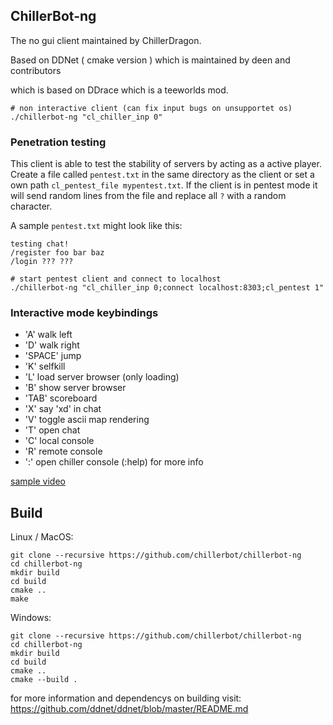 ChillerBot-ng
-------------

The no gui client maintained by ChillerDragon.

Based on DDNet ( cmake version ) which is maintained by deen and contributors


which is based on DDrace which is a teeworlds mod.

```
# non interactive client (can fix input bugs on unsupportet os)
./chillerbot-ng "cl_chiller_inp 0"
```

### Penetration testing

This client is able to test the stability of servers by acting as a active player.
Create a file called ``pentest.txt`` in the same directory as the client or set a own path ``cl_pentest_file mypentest.txt``.
If the client is in pentest mode it will send random lines from the file and replace all ``?`` with a random character.


A sample ``pentest.txt`` might look like this:
```
testing chat!
/register foo bar baz
/login ??? ???
```

```
# start pentest client and connect to localhost
./chillerbot-ng "cl_chiller_inp 0;connect localhost:8303;cl_pentest 1"
```

### Interactive mode keybindings
- 'A' walk left
- 'D' walk right
- 'SPACE' jump
- 'K' selfkill
- 'L' load server browser (only loading)
- 'B' show server browser
- 'TAB' scoreboard
- 'X' say 'xd' in chat
- 'V' toggle ascii map rendering
- 'T' open chat
- 'C' local console
- 'R' remote console
- ':' open chiller console (:help) for more info

[sample video](https://www.youtube.com/watch?v=LMTg2sL5pD4)

Build
-----

Linux / MacOS:

```
git clone --recursive https://github.com/chillerbot/chillerbot-ng
cd chillerbot-ng
mkdir build
cd build
cmake ..
make
```

Windows:

```
git clone --recursive https://github.com/chillerbot/chillerbot-ng
cd chillerbot-ng
mkdir build
cd build
cmake ..
cmake --build .
```

for more information and dependencys on building visit:
https://github.com/ddnet/ddnet/blob/master/README.md
